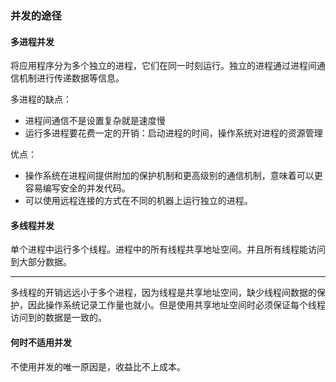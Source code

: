 ### 并发的途径

#### 多进程并发

将应用程序分为多个独立的进程，它们在同一时刻运行。独立的进程通过进程间通信机制进行传递数据等信息。

多进程的缺点：

- 进程间通信不是设置复杂就是速度慢
- 运行多进程要花费一定的开销：启动进程的时间，操作系统对进程的资源管理

优点：

- 操作系统在进程间提供附加的保护机制和更高级别的通信机制，意味着可以更容易编写安全的并发代码。
- 可以使用远程连接的方式在不同的机器上运行独立的进程。

#### 多线程并发

单个进程中运行多个线程。进程中的所有线程共享地址空间。并且所有线程能访问到大部分数据。



---

多线程的开销远远小于多个进程，因为线程是共享地址空间，缺少线程间数据的保护，因此操作系统记录工作量也就小。但是使用共享地址空间时必须保证每个线程访问到的数据是一致的。

#### 何时不适用并发

不使用并发的唯一原因是，收益比不上成本。


